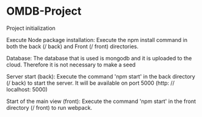 # OMDB-Project

Project initialization

Execute Node package installation: Execute the npm install command in both the back (/ back) and Front (/ front) directories.

Database: The database that is used is mongodb and it is uploaded to the cloud. Therefore it is not necessary to make a seed

Server start (back): Execute the command 'npm start' in the back directory (/ back) to start the server. It will be available on port 5000 (http: // localhost: 5000)

Start of the main view (front): Execute the command 'npm start' in the front directory (/ front) to run webpack.
